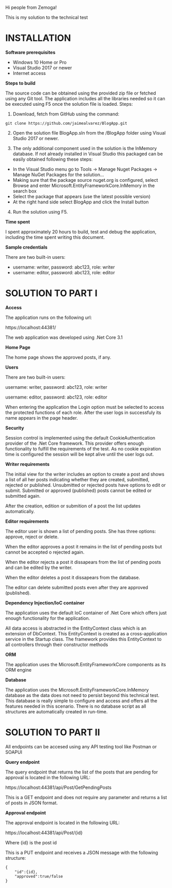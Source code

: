 Hi people from Zemoga!

This is my solution to the technical test

# INSTALLATION

**Software prerequisites**

* Windows 10 Home or Pro
* Visual Studio 2017 or newer
* Internet access 

**Steps to build**

The source code can be obtained using the provided zip file or fetched using any Git tool. The application includes all the libraries needed so it can be executed using F5 once the solution file is loaded. Steps:

1. Download, fetch from GitHub using the command:
```
git clone https://github.com/jaimealvarez/BlogApp.git
```	
2. Open the solution file BlogApp.sln from the /BlogApp folder using Visual Studio 2017 or newer.

3. The only additional component used in the solution is the InMemory database. If not already installed in Visual Studio this packaged can be easily obtained following these steps:

* In the Visual Studio menu go to Tools -> Manage Nuget Packages -> Manage NuGet Packages for the solution...
* Making sure that the package source nuget.org is configured, select Browse and enter Microsoft.EntityFrameworkCore.InMemory in the search box
* Select the package that appears (use the latest possible version)
* At the right hand side select BlogApp and click the Install button

4. Run the solution using F5.

**Time spent**

I spent approximately 20 hours to build, test and debug the application, including the time spent writing this document.

**Sample credentials**

There are two built-in users:

* username: writer, password: abc123, role: writer
* username: editor, password: abc123, role: editor


# SOLUTION TO PART I

**Access**

The application runs on the following url:

https://localhost:44381/

The web application was developed using .Net Core 3.1

**Home Page**

The home page shows the approved posts, if any.

**Users**

There are two built-in users:

username: writer, password: abc123, role: writer

username: editor, password: abc123, role: editor

When entering the application the Login option must be selected to access the protected functions of each role.
After the user logs in successfuly its name appears in the page header.

**Security**

Session control is implemented using the default CookieAuthentication provider of the .Net Core framework.
This provider offers enough functionality to fulfill the requirements of the test. 
As no cookie expiration time is configured the session will be kept alive until the user logs out.

**Writer requirements**

The initial view for the writer includes an option to create a post and shows a list of all her posts indicating whether they are created, submitted, rejected or published.
Unsubmitted or rejected posts have options to edit or submit.
Submitted or approved (published) posts cannot be edited or submitted again.

After the creation, edition or submition of a post the list updates automatically.


**Editor requirements**

The editor user is shown a list of pending posts. She has three options: approve, reject or delete.

When the editor approves a post it remains in the list of pending posts but cannot be accepted o rejected again.

When the editor rejects a post it dissapears from the list of pending posts and can be edited by the writer.

When the editor deletes a post it dissapears from the database.

The editor can delete submitted posts even after they are approved (published).

**Dependency Injection/IoC container**

The application uses the default IoC container of .Net Core which offers just enough functionality for the application.

All data access is abstracted in the EntityContext class which is an extension of DbContext.
This EntityContext is created as a cross-application service in the Startup class. 
The framework provides this EntityContext to all controllers through their constructor methods

**ORM**

The application uses the Microsoft.EntityFrameworkCore components as its ORM engine

**Database**

The application uses the Microsoft.EntityFrameworkCore.InMemory database as the data does not need to persist beyond this technical test.
This database is really simple to configure and access and offers all the features needed in this scenario.
There is no database script as all structures are automatically created in run-time.

# SOLUTION TO PART II

All endpoints can be accesed using any API testing tool like Postman or SOAPUI

**Query endpoint**

The query endpoint that returns the list of the posts that are pending for approval is located in the following URL: 

https://localhost:44381/api/Post/GetPendingPosts

This is a GET endpoint and does not require any parameter and returns a list of posts in JSON format.

**Approval endpoint**

The approval endpoint is located in the following URL:

https://localhost:44381/api/Post/{id}

Where \{id\} is the post id

This is a PUT endpoint and receives a JSON message with the following structure:

```
{
	"id":{id},
	"approved":true/false
}
```
